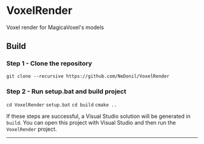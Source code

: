# VoxelRender
Voxel render for MagicaVoxel's models

## Build

### Step 1 - Clone the repository
```git clone --recursive https://github.com/NeDonil/VoxelRender```

### Step 2 - Run setup.bat and build project
```cd VoxelRender```
```setup.bat```
```cd build```
```cmake ..```

If these steps are successful, a Visual Studio solution will be generated in ```build```. You can open this project with Visual Studio and then run the ```VoxelRender``` project.
***
